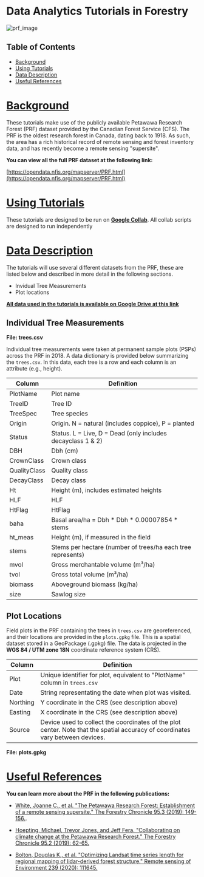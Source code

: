 # Data Analytics Tutorials in Forestry

![prf_image](https://opendata.nfis.org/mapserver/PRF_Layout.jpg)

## Table of Contents

- [Background](#background)
- [Using Tutorials](#using-tutorials)
- [Data Description](#data-description)
- [Useful References](#useful-references)

# [Background]((#background))

These tutorials make use of the publicly available Petawawa Research Forest (PRF)  dataset provided by the Canadian Forest Service (CFS).  The PRF is the oldest research forest in Canada, dating back to 1918. As such, the area has a rich historical record of remote sensing and forest inventory data, and has recently become a remote sensing "supersite".

**You can view all the full PRF dataset at the following link:**

[https://opendata.nfis.org/mapserver/PRF.html](https://opendata.nfis.org/mapserver/PRF.html)


# [Using Tutorials](#using-tutorials)

These tutorials are designed to be run on **[Google Collab](https://colab.research.google.com/)**. All collab scripts are designed to run independently


# [Data Description](#data-description)

The tutorials will use several different datasets from the PRF, these are listed below and described in more detail in the following sections.

- Invidual Tree Measurements
- Plot locations

**[All data used in the tutorials is available on Google Drive at this link](https://drive.google.com/file/d/1UDKAdXW0h6JSf7k31PZ-srrQ3487l9e2/view?usp=sharing)**


## Individual Tree Measurements

**File: trees.csv**

Individual tree measurements were taken at permanent sample plots (PSPs) across the PRF in 2018. A data dictionary is provided below summarizing the `trees.csv`. In this data, each tree is a row and each column is an attribute (e.g., height).

| **Column**       | **Definition**                                                                 |
|------------------|-------------------------------------------------------------------------------|
| PlotName         | Plot name                                                                    |
| TreeID           | Tree ID                                                                      |
| TreeSpec         | Tree species                                                                 |
| Origin           | Origin. N = natural (includes coppice), P = planted                          |
| Status           | Status. L = Live, D = Dead (only includes decayclass 1 & 2)                  |
| DBH              | Dbh (cm)                                                                     |
| CrownClass       | Crown class                                                                  |
| QualityClass     | Quality class                                                                |
| DecayClass       | Decay class                                                                  |
| Ht               | Height (m), includes estimated heights                                       |
| HLF              | HLF                                                                          |
| HtFlag           | HtFlag                                                                       |
| baha             | Basal area/ha = Dbh * Dbh * 0.00007854 * stems                               |
| ht_meas          | Height (m), if measured in the field                                         |
| stems            | Stems per hectare (number of trees/ha each tree represents)                  |
| mvol             | Gross merchantable volume (m³/ha)                                            |
| tvol             | Gross total volume (m³/ha)                                                  |
| biomass          | Aboveground biomass (kg/ha)                                                 |
| size             | Sawlog size                                                                  |

## Plot Locations

Field plots in the PRF containing the trees in `trees.csv` are georeferenced, and their locations are provided in the `plots.gpkg` file. This is a spatial dataset stored in a GeoPackage (.gpkg) file. The data is projected in the **WGS 84 / UTM zone 18N** coordinate reference system (CRS).

| **Column** | **Definition**                                                                 |
|------------|-------------------------------------------------------------------------------|
| Plot       | Unique identifier for plot, equivalent to "PlotName" column in `trees.csv`|
| Date       | String representating the date when plot was visited. |
| Northing   | Y coordinate in the CRS (see description above) |
| Easting    | X coordinate in the CRS (see description above) |
| Source     | Device used to collect the coordinates of the plot center. Note that the spatial accuracy of coordinates vary between devices. |


**File: plots.gpkg**

# [Useful References](#useful-references)

**You can learn more about the PRF in the following publications:**

* [White, Joanne C., et al. "The Petawawa Research Forest: Establishment of a remote sensing supersite." The Forestry Chronicle 95.3 (2019): 149-156.](https://doi.org/10.5558/tfc2019-024).

* [Hoepting, Michael, Trevor Jones, and Jeff Fera. "Collaborating on climate change at the Petawawa Research Forest." The Forestry Chronicle 95.2 (2019): 62-65.](https://pubs.cif-ifc.org/doi/abs/10.5558/tfc2019-012)

* [Bolton, Douglas K., et al. "Optimizing Landsat time series length for regional mapping of lidar-derived forest structure." Remote sensing of Environment 239 (2020): 111645.](https://doi.org/10.1016/j.rse.2020.111645)



